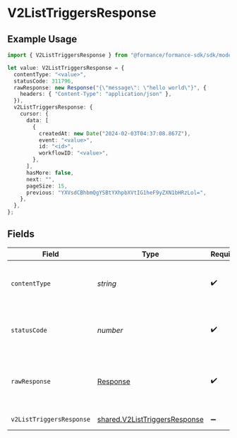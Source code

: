 # V2ListTriggersResponse

## Example Usage

```typescript
import { V2ListTriggersResponse } from "@formance/formance-sdk/sdk/models/operations";

let value: V2ListTriggersResponse = {
  contentType: "<value>",
  statusCode: 311796,
  rawResponse: new Response("{\"message\": \"hello world\"}", {
    headers: { "Content-Type": "application/json" },
  }),
  v2ListTriggersResponse: {
    cursor: {
      data: [
        {
          createdAt: new Date("2024-02-03T04:37:08.867Z"),
          event: "<value>",
          id: "<id>",
          workflowID: "<value>",
        },
      ],
      hasMore: false,
      next: "",
      pageSize: 15,
      previous: "YXVsdCBhbmQgYSBtYXhpbXVtIG1heF9yZXN1bHRzLol=",
    },
  },
};
```

## Fields

| Field                                                                                 | Type                                                                                  | Required                                                                              | Description                                                                           |
| ------------------------------------------------------------------------------------- | ------------------------------------------------------------------------------------- | ------------------------------------------------------------------------------------- | ------------------------------------------------------------------------------------- |
| `contentType`                                                                         | *string*                                                                              | :heavy_check_mark:                                                                    | HTTP response content type for this operation                                         |
| `statusCode`                                                                          | *number*                                                                              | :heavy_check_mark:                                                                    | HTTP response status code for this operation                                          |
| `rawResponse`                                                                         | [Response](https://developer.mozilla.org/en-US/docs/Web/API/Response)                 | :heavy_check_mark:                                                                    | Raw HTTP response; suitable for custom response parsing                               |
| `v2ListTriggersResponse`                                                              | [shared.V2ListTriggersResponse](../../../sdk/models/shared/v2listtriggersresponse.md) | :heavy_minus_sign:                                                                    | List of triggers                                                                      |